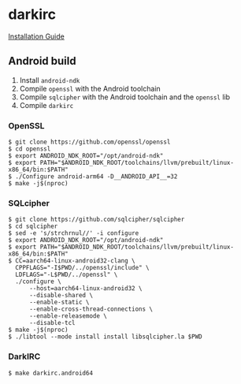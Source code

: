 darkirc
=======

[Installation Guide](https://darkrenaissance.github.io/darkfi/misc/darkirc/darkirc.html)

## Android build

1. Install `android-ndk`
2. Compile `openssl` with the Android toolchain
3. Compile `sqlcipher` with the Android toolchain and the `openssl` lib
4. Compile `darkirc`

### OpenSSL

```
$ git clone https://github.com/openssl/openssl
$ cd openssl
$ export ANDROID_NDK_ROOT="/opt/android-ndk"
$ export PATH="$ANDROID_NDK_ROOT/toolchains/llvm/prebuilt/linux-x86_64/bin:$PATH"
$ ./Configure android-arm64 -D__ANDROID_API__=32
$ make -j$(nproc)
```

### SQLcipher

```
$ git clone https://github.com/sqlcipher/sqlcipher
$ cd sqlcipher
$ sed -e 's/strchrnul//' -i configure
$ export ANDROID_NDK_ROOT="/opt/android-ndk"
$ export PATH="$ANDROID_NDK_ROOT/toolchains/llvm/prebuilt/linux-x86_64/bin:$PATH"
$ CC=aarch64-linux-android32-clang \
  CPPFLAGS="-I$PWD/../openssl/include" \
  LDFLAGS="-L$PWD/../openssl" \
  ./configure \
      --host=aarch64-linux-android32 \
      --disable-shared \
      --enable-static \
      --enable-cross-thread-connections \
      --enable-releasemode \
      --disable-tcl
$ make -j$(nproc)
$ ./libtool --mode install install libsqlcipher.la $PWD
```

### DarkIRC

```
$ make darkirc.android64
```
